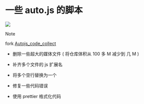 # 一些 auto.js 的脚本

![](https://img.shields.io/github/repo-size/autox-community/autojs_code_collect?style=plastic)

> [!NOTE]
> fork [Autojs_code_collect](https://github.com/aobocodoeo/Autojs_code_collect)
> 
> - 删除一些超大的媒体文件 ( 将仓库体积从 100 多 M 减少到 几 M )
> 
> - 补齐多个文件的 js 扩展名
> 
> - 将多个空行替换为一个
> 
> - 修复一些代码错误
> 
> - 使用 prettier 格式化代码
